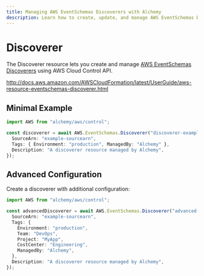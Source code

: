 ```yaml
---
title: Managing AWS EventSchemas Discoverers with Alchemy
description: Learn how to create, update, and manage AWS EventSchemas Discoverers using Alchemy Cloud Control.
---
```


# Discoverer

The Discoverer resource lets you create and manage [AWS EventSchemas Discoverers](https://docs.aws.amazon.com/eventschemas/latest/userguide/) using AWS Cloud Control API.

http://docs.aws.amazon.com/AWSCloudFormation/latest/UserGuide/aws-resource-eventschemas-discoverer.html

## Minimal Example

```ts
import AWS from "alchemy/aws/control";

const discoverer = await AWS.EventSchemas.Discoverer("discoverer-example", {
  SourceArn: "example-sourcearn",
  Tags: { Environment: "production", ManagedBy: "Alchemy" },
  Description: "A discoverer resource managed by Alchemy",
});
```

## Advanced Configuration

Create a discoverer with additional configuration:

```ts
import AWS from "alchemy/aws/control";

const advancedDiscoverer = await AWS.EventSchemas.Discoverer("advanced-discoverer", {
  SourceArn: "example-sourcearn",
  Tags: {
    Environment: "production",
    Team: "DevOps",
    Project: "MyApp",
    CostCenter: "Engineering",
    ManagedBy: "Alchemy",
  },
  Description: "A discoverer resource managed by Alchemy",
});
```

